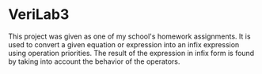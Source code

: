 # VeriLab3

This project was given as one of my school's homework assignments. It is used to convert a given equation or expression into an infix expression using operation priorities. The result of the expression in infix form is found by taking into account the behavior of the operators.

